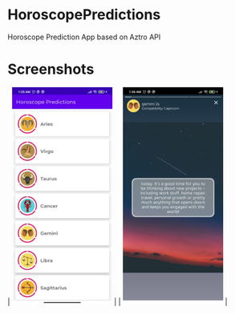 # HoroscopePredictions
Horoscope Prediction App based on Aztro API

# Screenshots

| <img src="https://github.com/mtdagar/HoroscopePredictions/blob/main/screenshots/screenshot1.jpg" alt="Screenshot" width = "200" > |
| <img src="https://github.com/mtdagar/HoroscopePredictions/blob/main/screenshots/screenshot2.jpg" alt="Screenshot" width = "200" > |


